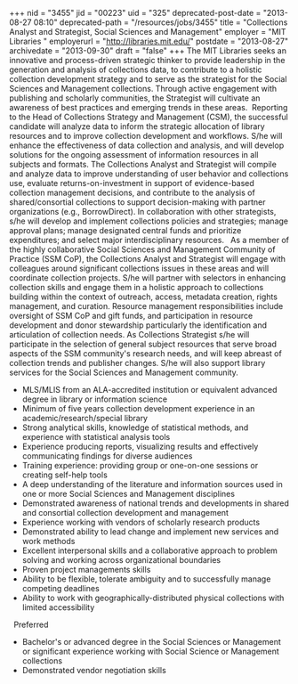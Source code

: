 +++
nid = "3455"
jid = "00223"
uid = "325"
deprecated-post-date = "2013-08-27 08:10"
deprecated-path = "/resources/jobs/3455"
title = "Collections Analyst and Strategist, Social Sciences and Management"
employer = "MIT Libraries "
employerurl = "http://libraries.mit.edu/"
postdate = "2013-08-27"
archivedate = "2013-09-30"
draft = "false"
+++
The MIT Libraries seeks an innovative and process-driven strategic
thinker to provide leadership in the generation and analysis of
collections data, to contribute to a holistic collection development
strategy and to serve as the strategist for the Social Sciences and
Management collections. Through active engagement with publishing and
scholarly communities, the Strategist will cultivate an awareness of
best practices and emerging trends in these areas.  Reporting to the
Head of Collections Strategy and Management (CSM), the successful
candidate will analyze data to inform the strategic allocation of
library resources and to improve collection development and workflows.
S/he will enhance the effectiveness of data collection and analysis, and
will develop solutions for the ongoing assessment of information
resources in all subjects and formats. The Collections Analyst and
Strategist will compile and analyze data to improve understanding of
user behavior and collections use, evaluate returns-on-investment in
support of evidence-based collection management decisions, and
contribute to the analysis of shared/consortial collections to support
decision-making with partner organizations (e.g., BorrowDirect). In
collaboration with other strategists, s/he will develop and implement
collections policies and strategies; manage approval plans; manage
designated central funds and prioritize expenditures; and select major
interdisciplinary resources.
 
As a member of the highly collaborative Social Sciences and Management
Community of Practice (SSM CoP), the Collections Analyst and Strategist
will engage with colleagues around significant collections issues in
these areas and will coordinate collection projects. S/he will partner
with selectors in enhancing collection skills and engage them in a
holistic approach to collections building within the context of
outreach, access, metadata creation, rights management, and curation.
Resource management responsibilities include oversight of SSM CoP and
gift funds, and participation in resource development and donor
stewardship particularly the identification and articulation of
collection needs. As Collections Strategist s/he will participate in the
selection of general subject resources that serve broad aspects of the
SSM community's research needs, and will keep abreast of collection
trends and publisher changes. S/he will also support library services
for the Social Sciences and Management community.

  
-   MLS/MLIS from an ALA-accredited institution or equivalent advanced
    degree in library or information science
-   Minimum of five years collection development experience in an
    academic/research/special library
-   Strong analytical skills, knowledge of statistical methods, and
    experience with statistical analysis tools
-   Experience producing reports, visualizing results and effectively
    communicating findings for diverse audiences
-   Training experience: providing group or one-on-one sessions or
    creating self-help tools
-   A deep understanding of the literature and information sources used
    in one or more Social Sciences and Management disciplines
-   Demonstrated awareness of national trends and developments in shared
    and consortial collection development and management
-   Experience working with vendors of scholarly research products
-   Demonstrated ability to lead change and implement new services and
    work methods
-   Excellent interpersonal skills and a collaborative approach to
    problem solving and working across organizational boundaries
-   Proven project managements skills
-   Ability to be flexible, tolerate ambiguity and to successfully
    manage competing deadlines
-   Ability to work with geographically-distributed physical collections
    with limited accessibility

 
Preferred

-   Bachelor's or advanced degree in the Social Sciences or Management
    or significant experience working with Social Science or Management
    collections
-   Demonstrated vendor negotiation skills
